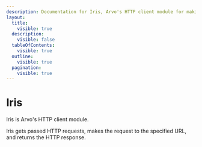 ```yaml
---
description: Documentation for Iris, Arvo's HTTP client module for making HTTP requests.
layout:
  title:
    visible: true
  description:
    visible: false
  tableOfContents:
    visible: true
  outline:
    visible: true
  pagination:
    visible: true
---
```


# Iris

Iris is Arvo's HTTP client module.

Iris gets passed HTTP requests, makes the request to the specified URL, and returns the HTTP response.

